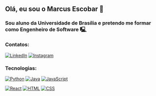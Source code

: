 ## Olá, eu sou o Marcus Escobar 👋
### Sou aluno da Universidade de Brasília e pretendo me formar como Engenheiro de Software 🖳

### Contatos:


[![LinkedIn](https://img.shields.io/badge/LinkedIn-0077B5?style=for-the-badge&logo=linkedin&logoColor=white)](https://www.linkedin.com/in/marcus-escobar-850119291/)
[![Instagram](https://img.shields.io/badge/Instagram-E4405F?style=for-the-badge&logo=instagram&logoColor=white)](https://www.instagram.com/marcusescobar.exe/)

### Tecnologias:


[![Python](	https://img.shields.io/badge/Python-3776AB?style=for-the-badge&logo=python&logoColor=white)](https://www.python.org)
[![Java](https://img.shields.io/badge/Java-ED8B00?style=for-the-badge&logo=openjdk&logoColor=white)](https://www.java.com/pt-BR/)
[![JavaScript](https://img.shields.io/badge/JavaScript-323330?style=for-the-badge&logo=javascript&logoColor=F7DF1E)](https://developer.mozilla.org/pt-BR/docs/Web/JavaScript)

[![React](https://img.shields.io/badge/React-20232A?style=for-the-badge&logo=react&logoColor=61DAFB)](https://react.dev)
[![HTML](	https://img.shields.io/badge/HTML5-E34F26?style=for-the-badge&logo=html5&logoColor=white)](https://developer.mozilla.org/pt-BR/docs/Web/HTML)
[![CSS](	https://img.shields.io/badge/CSS3-1572B6?style=for-the-badge&logo=css3&logoColor=white)](https://developer.mozilla.org/pt-BR/docs/Web/CSS)
